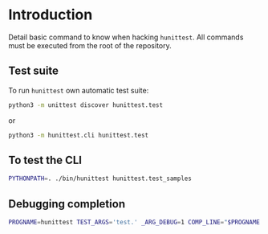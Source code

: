 # Introduction

Detail basic command to know when hacking `hunittest`.
All commands must be executed from the root of the repository.

## Test suite

To run `hunittest` own automatic test suite:

```sh
python3 -m unittest discover hunittest.test
```

or

```sh
python3 -m hunittest.cli hunittest.test
```

## To test the CLI

```sh
PYTHONPATH=. ./bin/hunittest hunittest.test_samples
```

## Debugging completion

```sh
PROGNAME=hunittest TEST_ARGS='test.' _ARG_DEBUG=1 COMP_LINE="$PROGNAME $TEST_ARGS" COMP_POINT=1024 _ARGCOMPLETE=1 $PROGNAME 8>&1
```
